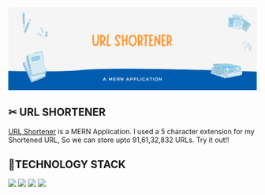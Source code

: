 <img src="IMG/banner.png" />

<h2> ✂ URL SHORTENER </h2>
<a href="https://shorten--url.herokuapp.com/">URL Shortener</a> is a MERN Application. I used a 5 character extension for my Shortened URL, So we can store upto 91,61,32,832 URLs. Try it out!!

<h2> 📱TECHNOLOGY STACK </h2>
<a href="https://www.mongodb.com/docs/"><img src="https://img.shields.io/badge/MongoDB-%20-brightgreen" /></a>
<a href="https://expressjs.com/"><img src="https://img.shields.io/badge/ExpressJS-%20-green" /></a>
<a href="https://reactjs.org/docs/getting-started.html"><img src="https://img.shields.io/badge/ReactJS-%20-red" /></a>
<a href="https://nodejs.org/en/docs/"><img src="https://img.shields.io/badge/NodeJS-%20-blue" /></a>
